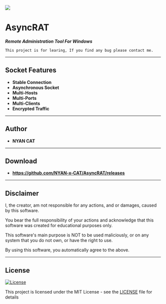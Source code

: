 <img src="https://i.imgur.com/ltZNLZl.gif">


# AsyncRAT
	
***Remote Administration Tool For Windows***
 ```
This project is for learing, If you find any bug please contact me.
 ```

---


## Socket Features

- **Stable Connection**
- **Asynchronous Socket**
- **Multi-Hosts**
- **Multi-Ports**
- **Multi-Clients**
- **Encrypted Traffic**


---


## Author

* **NYAN CAT**  


---


## Download

* **https://github.com/NYAN-x-CAT/AsyncRAT/releases**  


---


## Disclaimer

I, the creator, am not responsible for any actions, and or damages, caused by this software.

You bear the full responsibility of your actions and acknowledge that this software was created for educational purposes only.

This software's main purpose is NOT to be used maliciously, or on any system that you do not own, or have the right to use.

By using this software, you automatically agree to the above.


---


## License
[![License](http://img.shields.io/:license-mit-blue.svg?style=flat-square)](/LICENSE)

This project is licensed under the MIT License - see the [LICENSE](/LICENSE) file for details